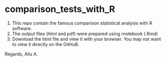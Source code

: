 # comparison_tests_with_R
1. This repo contain the famous comparison statistical analysis with R software.
2. The output files (html and pdf) were prepared using rnotebook (.Rmd)
3. Download the html file and view it with your browser. You may not want to view it directly on the GitHuB.

Regards,
Aliu A.
